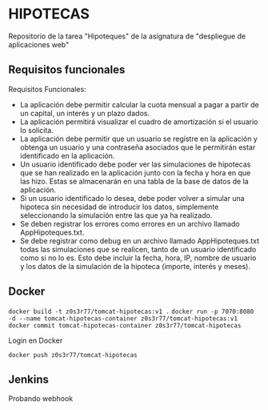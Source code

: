 # HIPOTECAS

Repositorio de la tarea "Hipoteques" de la asignatura de "despliegue de aplicaciones web"


## Requisitos funcionales

Requisitos Funcionales:

- La aplicación debe permitir calcular la cuota mensual a pagar a partir de un capital, un interés y un plazo dados.
- La aplicación permitirá visualizar el cuadro de amortización si el usuario lo solicita.
- La aplicación debe permitir que un usuario se registre en la aplicación y obtenga un usuario y una contraseña asociados que le permitirán estar  identificado en la aplicación.
- Un usuario identificado debe poder ver las simulaciones de hipotecas que se han realizado en la aplicación junto con la fecha y hora en que las hizo. Estas se almacenarán en una tabla de la base de datos de la aplicación.
- Si un usuario identificado lo desea, debe poder volver a simular una hipoteca sin necesidad de introducir los datos, simplemente seleccionando la simulación entre las que ya ha realizado.
- Se deben registrar los errores como errores en un archivo llamado AppHipoteques.txt.
- Se debe registrar como debug en un archivo llamado AppHipoteques.txt todas las simulaciones que se realicen, tanto de un usuario identificado como si no lo es. Esto debe incluir la fecha, hora, IP, nombre de usuario y los datos de la simulación de la hipoteca (importe, interés y meses).

## Docker

`docker build -t z0s3r77/tomcat-hipotecas:v1 .`
`docker run -p 7070:8080 -d --name tomcat-hipotecas-container z0s3r77/tomcat-hipotecas:v1`
`docker commit tomcat-hipotecas-container z0s3r77/tomcat-hipotecas`

Login en Docker

`docker push z0s3r77/tomcat-hipotecas`


## Jenkins

Probando webhook


